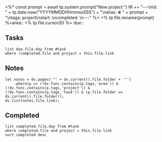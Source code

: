 <%*
const prompt = await tp.system.prompt("New project:")
tR += "---\nid: " + tp.date.now("YYYYMMDDHHmmssSSS") + "\nalias: ⦿ " + prompt + "\ntags: project\nstart: \ncompleted: \n---"
%>
<% tp.file.rename(prompt) %>area:: <% tp.file.cursor(0) %>
due:: 

## Tasks

```dataview
list due.file.day from #task
where !completed.file and project = this.file.link
```

## Notes

```dataviewjs
let notes = dv.pages('"' + dv.current().file.folder + '"')
	.where(p => (!dv.func.contains(p.tags,'area')) & (!dv.func.contains(p.tags,'project')) & (!dv.func.contains(p.tags,'task')) & (p.file.folder == dv.current().file.folder));
dv.list(notes.file.link);
```

## Completed

```dataview
list completed.file.day from #task
where completed.file and project = this.file.link
sort completed desc
```